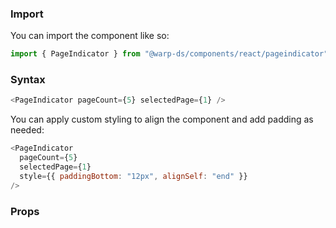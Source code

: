 ### Import

You can import the component like so:

```js
import { PageIndicator } from "@warp-ds/components/react/pageindicator";
```

### Syntax

```js
<PageIndicator pageCount={5} selectedPage={1} />
```

You can apply custom styling to align the component and add padding as needed:

```js
<PageIndicator
  pageCount={5}
  selectedPage={1}
  style={{ paddingBottom: "12px", alignSelf: "end" }}
/>
```

### Props

<api-table type="react" component="PageIndicator" />
